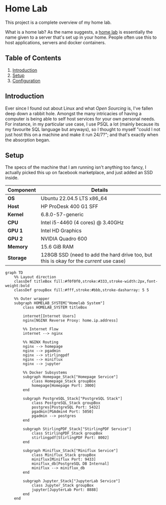 # Home Lab

This project is a complete overview of my home lab.

What is a home lab? As the name suggests, a [home lab](https://linuxhandbook.com/homelab/) is essentially the name given to a server that's set up in your home. People often use this to host applications, servers and docker containers.

## Table of Contents

1. [Introduction](#introduction)
2. [Setup](#setup)
3. [Configuration](#configuration)

## Introduction

Ever since I found out about Linux and what *Open Sourcing* is, I've fallen deep down a rabbit hole. Amongst the many intricacies of having a computer is being able to self host services for your own personal needs. For instance, in my particular use case, I use PSQL a lot (mainly because its my favourite SQL language but anyways), so I thought to myself "could I not just host this on a machine and make it run 24/7?"; and that's exactly when the absorption began.

## Setup

The specs of the machine that I am running isn't anything too fancy, I actually picked this up on facebook marketplace, and just added an SSD inside. 

| Component     | Details                              |
|---------------|--------------------------------------|
| **OS**        | Ubuntu 22.04.5 LTS x86_64            |
| **Host**      | HP ProDesk 400 G1 SFF                |
| **Kernel**    | 6.8.0-57-generic                     |
| **CPU**       | Intel i5-4460 (4 cores) @ 3.40GHz    |
| **GPU 1**     | Intel HD Graphics                    |
| **GPU 2**     | NVIDIA Quadro 600                    |
| **Memory**    | 15.6 GiB RAM                         |
| **Storage**   | 128GB SSD (need to add the hard drive too, but this is okay for the *current* use case) |


```mermaid
graph TD
    %% Layout direction
    classDef titleBox fill:#f0f0f0,stroke:#333,stroke-width:2px,font-weight:bold
    classDef groupBox fill:#fff,stroke:#bbb,stroke-dasharray: 5 5

    %% Outer wrapper
    subgraph HOMELAB_SYSTEM["Homelab System"]
        class HOMELAB_SYSTEM titleBox

        internet[Internet Users]
        nginx[NGINX Reverse Proxy: home.ip.address]

        %% Internet Flow
        internet --> nginx

        %% NGINX Routing
        nginx --> homepage
        nginx --> pgadmin
        nginx --> stirlingpdf
        nginx --> miniflux
        nginx --> jupyter

        %% Docker Subsystems
        subgraph Homepage_Stack["Homepage Service"]
            class Homepage_Stack groupBox
            homepage[Homepage Port: 3000]
        end

        subgraph PostgreSQL_Stack["PostgreSQL Stack"]
            class PostgreSQL_Stack groupBox
            postgres[PostgreSQL Port: 5432]
            pgadmin[PGAdmin4 Port: 5050]
            pgadmin --> postgres
        end

        subgraph StirlingPDF_Stack["StirlingPDF Service"]
            class StirlingPDF_Stack groupBox
            stirlingpdf[StirlingPDF Port: 8002]
        end

        subgraph Miniflux_Stack["Miniflux Service"]
            class Miniflux_Stack groupBox
            miniflux[Miniflux Port: 9433]
            miniflux_db[PostgreSQL DB Internal]
            miniflux --> miniflux_db
        end

        subgraph Jupyter_Stack["JupyterLab Service"]
            class Jupyter_Stack groupBox
            jupyter[JupyterLab Port: 8888]
        end
    end

```
